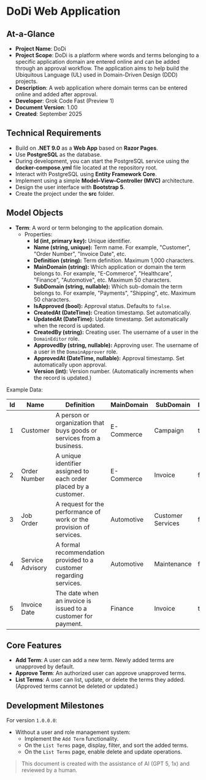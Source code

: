 # DoDi Web Application

## At-a-Glance

- **Project Name**: DoDi
- **Project Scope**: DoDi is a platform where words and terms belonging to a specific application domain are entered online and can be added through an approval workflow. The application aims to help build the Ubiquitous Language (UL) used in Domain-Driven Design (DDD) projects.
- **Description**: A web application where domain terms can be entered online and added after approval.
- **Developer**: Grok Code Fast (Preview 1)
- **Document Version**: 1.00
- **Created**: September 2025

## Technical Requirements

- Build on **.NET 9.0** as a **Web App** based on **Razor Pages**.
- Use **PostgreSQL** as the database.
- During development, you can start the PostgreSQL service using the **docker-compose.yml** file located at the repository root.
- Interact with PostgreSQL using **Entity Framework Core**.
- Implement using a simple **Model–View–Controller (MVC)** architecture.
- Design the user interface with **Bootstrap 5**.
- Create the project under the **src** folder.

## Model Objects

- **Term**: A word or term belonging to the application domain.
  - Properties:
    - **Id (int, primary key):** Unique identifier.
    - **Name (string, unique):** Term name. For example, "Customer", "Order Number", "Invoice Date", etc.
    - **Definition (string):** Term definition. Maximum 1,000 characters.
    - **MainDomain (string):** Which application or domain the term belongs to. For example, "E-Commerce", "Healthcare", "Finance", "Automotive", etc. Maximum 50 characters.
    - **SubDomain (string, nullable):** Which sub-domain the term belongs to. For example, "Payments", "Shipping", etc. Maximum 50 characters.
    - **IsApproved (bool):** Approval status. Defaults to `false`.
    - **CreatedAt (DateTime):** Creation timestamp. Set automatically.
    - **UpdatedAt (DateTime):** Update timestamp. Set automatically when the record is updated.
    - **CreatedBy (string):** Creating user. The username of a user in the `DomainEditor` role.
    - **ApprovedBy (string, nullable):** Approving user. The username of a user in the `DomainApprover` role.
    - **ApprovedAt (DateTime, nullable):** Approval timestamp. Set automatically upon approval.
    - **Version (int):** Version number. (Automatically increments when the record is updated.)

Example Data:

| Id  | Name         | Definition                                                                 | MainDomain | SubDomain | IsApproved | CreatedAt           | UpdatedAt           | CreatedBy | ApprovedBy | ApprovedAt           | Version |
| --- | ------------ | -------------------------------------------------------------------------- | --------- | -------- | ---------- | ------------------- | ------------------- | --------- | ---------- | -------------------- | ------- |
| 1   | Customer     | A person or organization that buys goods or services from a business.      | E-Commerce| Campaign     | true       | 2025-09-01 10:00:00 | 2025-09-01 10:00:00 | admin     | admin      | 2025-09-01 10:05:00  | 1       |
| 2   | Order Number | A unique identifier assigned to each order placed by a customer.           | E-Commerce| Invoice     | false      | 2025-09-01 11:00:00 | 2025-09-01 11:00:00 | user1     | null       | null                 | 1       |
| 3   | Job Order    | A request for the performance of work or the provision of services.        | Automotive | Customer Services     | false      | 2025-09-01 12:00:00 | 2025-09-01 12:00:00 | user2     | null       | null                 | 1       |
| 4   | Service Advisory | A formal recommendation provided to a customer regarding services.        | Automotive | Maintenance     | false      | 2025-09-01 13:00:00 | 2025-09-01 13:00:00 | user3     | null       | null                 | 1       |
| 5   | Invoice Date | The date when an invoice is issued to a customer for payment.              | Finance | Invoice     | true       | 2025-09-01 14:00:00 | 2025-09-01 14:00:00 | admin     | admin      | 2025-09-01 14:05:00  | 1       |

## Core Features

- **Add Term**: A user can add a new term. Newly added terms are unapproved by default.
- **Approve Term**: An authorized user can approve unapproved terms.
- **List Terms**: A user can list, update, or delete the terms they added. (Approved terms cannot be deleted or updated.)

## Development Milestones

For version `1.0.0.0`:

- Without a user and role management system:
  - Implement the `Add Term` functionality.
  - On the `List Terms` page, display, filter, and sort the added terms.
  - On the `List Terms` page, enable delete and update operations.

> This document is created with the assistance of AI (GPT 5, 1x) and reviewed by a human.